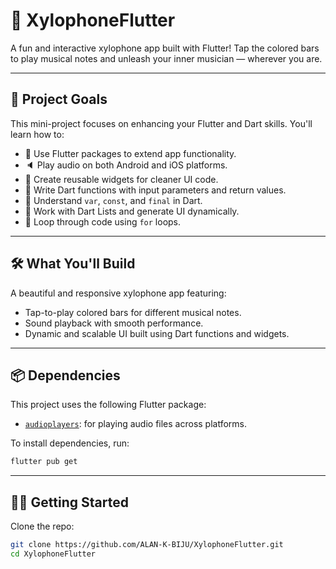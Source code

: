 # 🎹 XylophoneFlutter

A fun and interactive xylophone app built with Flutter! Tap the colored bars to play musical notes and unleash your inner musician — wherever you are.

---

## 🚀 Project Goals

This mini-project focuses on enhancing your Flutter and Dart skills. You'll learn how to:

- 🎯 Use Flutter packages to extend app functionality.
- 🔈 Play audio on both Android and iOS platforms.
- 🧱 Create reusable widgets for cleaner UI code.
- 🧠 Write Dart functions with input parameters and return values.
- 🧾 Understand `var`, `const`, and `final` in Dart.
- 📃 Work with Dart Lists and generate UI dynamically.
- 🔁 Loop through code using `for` loops.

---

## 🛠️ What You'll Build

A beautiful and responsive xylophone app featuring:

- Tap-to-play colored bars for different musical notes.
- Sound playback with smooth performance.
- Dynamic and scalable UI built using Dart functions and widgets.

---

## 📦 Dependencies

This project uses the following Flutter package:

- [`audioplayers`](https://pub.dev/packages/audioplayers): for playing audio files across platforms.

To install dependencies, run:

```bash
flutter pub get
```
---

## 🧑‍💻 Getting Started

Clone the repo:

```bash
git clone https://github.com/ALAN-K-BIJU/XylophoneFlutter.git
cd XylophoneFlutter